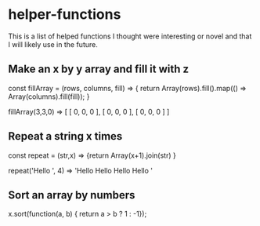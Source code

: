 # helper-functions

This is a list of helped functions I thought were interesting or novel and that I will likely use in the future.

## Make an x by y array and fill it with z

const fillArray = (rows, columns, fill) => {
  return Array(rows).fill().map(() => Array(columns).fill(fill));
}

fillArray(3,3,0) => [ [ 0, 0, 0 ], [ 0, 0, 0 ], [ 0, 0, 0 ] ]

## Repeat a string x times

const repeat = (str,x) => {return Array(x+1).join(str) }

repeat('Hello ', 4) => 'Hello Hello Hello Hello '

## Sort an array by numbers

x.sort(function(a, b) { return a > b ? 1 : -1});

